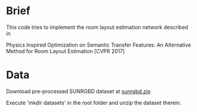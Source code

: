 # Brief
This code tries to implement the room layout estimation network described in

Physics Inspired Optimization on Semantic Transfer Features: An Alternative Method for Room Layout Estimation [CVPR 2017]

# Data
Download pre-processed SUNRGBD dataset at [sunrgbd.zip](https://drive.google.com/open?id=1oP0-n0AHW5mlfNrORLmQAAXqv0ByjIRg)

Execute 'mkdir datasets' in the root folder and unzip the dataset therein.
